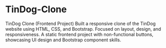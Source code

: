 # TinDog-Clone
TinDog Clone (Frontend Project) Built a responsive clone of the TinDog website using HTML, CSS, and Bootstrap. Focused on layout, design, and responsiveness. A static frontend project with non-functional buttons, showcasing UI design and Bootstrap component skills.
